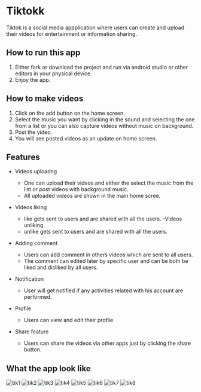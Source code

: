 # Tiktokk
Tiktok is a social media appplication where users can create and upload their videos for entertainment or information sharing.

## How to run this app
1. Either fork or download the project and run via android studio or other editors in your physical device.
2. Enjoy the app.

## How to make videos
1. Click on the add button on the home screen.
2. Select the music you want by clicking in the sound and selecting the one from a list or you can also capture videos without music on background.
3. Post the video.
4. You will see posted videos as an update on home screen.

## Features
- Videos uploadng
  - One can upload their videos and either the select the music from the list or post videos with background music.
  - All uploaded videos are shown in the main home scree.
 - Videos liking
    - like gets sent to users and are shared with all the users.
 -Videos unliking
    - unlike gets sent to users and are shared with all the users.
    
 - Adding comment
    - Users can add comment in others videos which are sent to all users. 
    - The comment can edited later by specific user and can be both be liked and disliked by all users.
    
 - Notification
    - User will get notified if any activities related with his account are performed.
    
 - Profile 
   - Users can view and edit their profile
 - Share feature
    - Users can share the videos via other apps just by clicking the share button.
    
## What the app look like
   

![tik1](https://user-images.githubusercontent.com/24957122/106902989-8b162c80-6721-11eb-95e9-c9a85d48125e.jpg) ![tik2](https://user-images.githubusercontent.com/24957122/106903001-8f424a00-6721-11eb-90cc-488ba428a500.jpg)
![tik3](https://user-images.githubusercontent.com/24957122/106903005-91a4a400-6721-11eb-9811-dfc0865dda4a.jpg) ![tik4](https://user-images.githubusercontent.com/24957122/106903011-936e6780-6721-11eb-840d-db2db85600fa.jpg)
![tik5](https://user-images.githubusercontent.com/24957122/106903021-95382b00-6721-11eb-97cb-d1e23b4b838c.jpg)
![tik6](https://user-images.githubusercontent.com/24957122/106903022-96695800-6721-11eb-87c2-25d849dac8ef.jpg)
![tik7](https://user-images.githubusercontent.com/24957122/106903038-9c5f3900-6721-11eb-9518-3de5b584bce5.jpg)
![tik8](https://user-images.githubusercontent.com/24957122/106903051-9ec19300-6721-11eb-9050-e84b454a7906.jpg)

  
